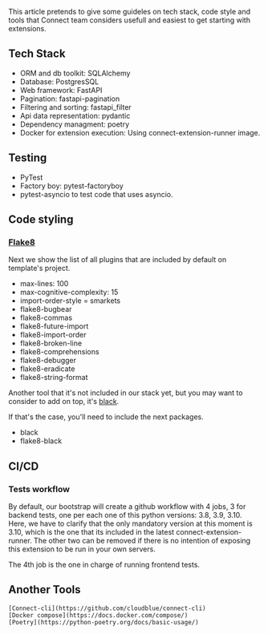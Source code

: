 This article pretends to give some guideles on tech stack, code style and tools that Connect team considers usefull and easiest to get starting with extensions.


## Tech Stack

- ORM and db toolkit: SQLAlchemy
- Database: PostgresSQL
- Web framework: FastAPI 
- Pagination: fastapi-pagination
- Filtering and sorting: fastapi_filter
- Api data representation: pydantic
- Dependency managment: poetry
- Docker for extension execution: Using connect-extension-runner image.

## Testing
	
- PyTest
- Factory boy: pytest-factoryboy
- pytest-asyncio to test code that uses asyncio. 


## Code styling

### [Flake8](https://flake8.pycqa.org/en/latest/)

Next we show the list of all plugins that are included by default on template's project.

 * max-lines: 100
 * max-cognitive-complexity: 15
 * import-order-style = smarkets
 * flake8-bugbear
 * flake8-commas
 * flake8-future-import
 * flake8-import-order
 * flake8-broken-line
 * flake8-comprehensions
 * flake8-debugger
 * flake8-eradicate
 * flake8-string-format

Another tool that it's not included in our stack yet, but you may want to consider to add on top, it's [black](https://black.readthedocs.io/en/stable/).

If that's the case, you'll need to include the next packages.

* black
* flake8-black

## CI/CD

### Tests workflow 

By default, our bootstrap will create a github workflow with 4 jobs, 3 for backend tests, one per each one of this python versions: 3.8, 3.9, 3.10.
Here, we have to clarify that the only mandatory version at this moment is 3.10, which is the one that its included in the latest connect-extension-runner. The other two can be removed if there is no intention of exposing this extension to be run in your own servers.

The 4th job is the one in charge of running frontend tests.


## Another Tools

	[Connect-cli](https://github.com/cloudblue/connect-cli)
	[Docker compose](https://docs.docker.com/compose/)
	[Poetry](https://python-poetry.org/docs/basic-usage/)
